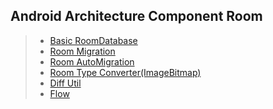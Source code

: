 ## Android Architecture Component Room  
> + [Basic RoomDatabase](https://github.com/chanho0908/Android-Architecture-Components-Room/tree/main/room_basic)
> + [Room Migration](https://github.com/chanho0908/Android-Architecture-Components-Room/tree/main/room_auto_migration)
> + [Room AutoMigration](https://github.com/chanho0908/Android-Architecture-Components-Room/tree/main/room_auto_migration)
> + [Room Type Converter(ImageBitmap)](https://github.com/chanho0908/Android-Architecture-Components-Room/tree/main/TypeConverter)
> + [Diff Util](https://github.com/chanho0908/Android-Architecture-Components-Room/blob/main/room_basic/app/src/main/java/kr/co/lion/roompractice/diffUtil/CatListAdapter.kt)
> + [Flow](https://github.com/chanho0908/Android-Architecture-Components-Room/tree/main/room_basic/app/src/main/java/kr/co/lion/roompractice/flow)
